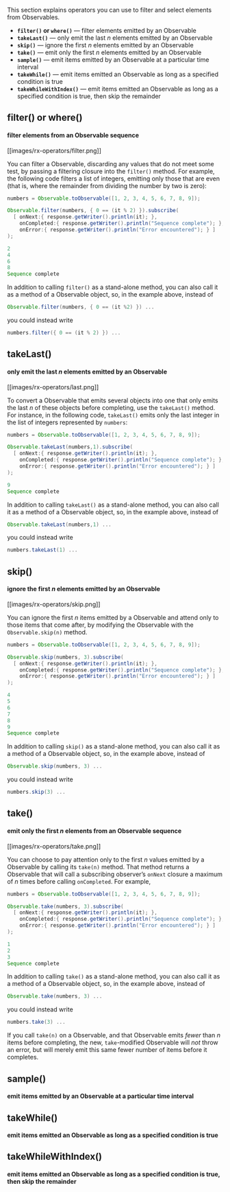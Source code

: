 This section explains operators you can use to filter and select elements from Observables.

* **`filter()` or `where()`** — filter elements emitted by an Observable
* **`takeLast()`** — only emit the last _n_ elements emitted by an Observable
* **`skip()`** — ignore the first _n_ elements emitted by an Observable
* **`take()`** — emit only the first _n_ elements emitted by an Observable
* **`sample()`** — emit items emitted by an Observable at a particular time interval
* **`takeWhile()`** — emit items emitted an Observable as long as a specified condition is true
* **`takeWhileWithIndex()`** — emit items emitted an Observable as long as a specified condition is true, then skip the remainder

## filter() or where()
#### filter elements from an Observable sequence

[[images/rx-operators/filter.png]]

You can filter a Observable, discarding any values that do not meet some test, by passing a filtering closure into the `filter()` method. For example, the following code filters a list of integers, emitting only those that are even (that is, where the remainder from dividing the number by two is zero):

```groovy
numbers = Observable.toObservable([1, 2, 3, 4, 5, 6, 7, 8, 9]);

Observable.filter(numbers, { 0 == (it % 2) }).subscribe(
  [ onNext:{ response.getWriter().println(it); },
    onCompleted:{ response.getWriter().println("Sequence complete"); },
    onError:{ response.getWriter().println("Error encountered"); } ]
);

2
4
6
8
Sequence complete
```

In addition to calling `filter()` as a stand-alone method, you can also call it as a method of a Observable object, so, in the example above, instead of 

```groovy
Observable.filter(numbers, { 0 == (it %2) }) ...
```
you could instead write 

```groovy
numbers.filter({ 0 == (it % 2) }) ...
```

## takeLast()
#### only emit the last _n_ elements emitted by an Observable

[[images/rx-operators/last.png]]

To convert a Observable that emits several objects into one that only emits the last _n_ of these objects before completing, use the `takeLast()` method. For instance, in the following code, `takeLast()` emits only the last integer in the list of integers represented by `numbers`:

```groovy
numbers = Observable.toObservable([1, 2, 3, 4, 5, 6, 7, 8, 9]);

Observable.takeLast(numbers,1).subscribe(
  [ onNext:{ response.getWriter().println(it); },
    onCompleted:{ response.getWriter().println("Sequence complete"); },
    onError:{ response.getWriter().println("Error encountered"); } ]
);

9
Sequence complete
```

In addition to calling `takeLast()` as a stand-alone method, you can also call it as a method of a Observable object, so, in the example above, instead of 

```groovy
Observable.takeLast(numbers,1) ...
```
 
you could instead write

```groovy
numbers.takeLast(1) ...
```

## skip()
#### ignore the first _n_ elements emitted by an Observable

[[images/rx-operators/skip.png]]

You can ignore the first _n_ items emitted by a Observable and attend only to those items that come after, by modifying the Observable with the `Observable.skip(n)` method.

```groovy
numbers = Observable.toObservable([1, 2, 3, 4, 5, 6, 7, 8, 9]);

Observable.skip(numbers, 3).subscribe(
  [ onNext:{ response.getWriter().println(it); },
    onCompleted:{ response.getWriter().println("Sequence complete"); },
    onError:{ response.getWriter().println("Error encountered"); } ]
);

4
5
6
7
8
9
Sequence complete
```

In addition to calling `skip()` as a stand-alone method, you can also call it as a method of a Observable object, so, in the example above, instead of 

```groovy
Observable.skip(numbers, 3) ...
```

you could instead write 

```groovy
numbers.skip(3) ...
```

## take()
#### emit only the first _n_ elements from an Observable sequence

[[images/rx-operators/take.png]]

You can choose to pay attention only to the first _n_ values emitted by a Observable by calling its `take(n)` method. That method returns a Observable that will call a subscribing observer’s `onNext` closure a maximum of _n_ times before calling `onCompleted`. For example,

```groovy
numbers = Observable.toObservable([1, 2, 3, 4, 5, 6, 7, 8, 9]);

Observable.take(numbers, 3).subscribe(
  [ onNext:{ response.getWriter().println(it); },
    onCompleted:{ response.getWriter().println("Sequence complete"); },
    onError:{ response.getWriter().println("Error encountered"); } ]
);

1
2
3
Sequence complete
```

In addition to calling `take()` as a stand-alone method, you can also call it as a method of a Observable object, so, in the example above, instead of 

```groovy
Observable.take(numbers, 3) ...
```
you could instead write 

```groovy
numbers.take(3) ...
```

If you call `take(n)` on a Observable, and that Observable emits _fewer_ than _n_ items before completing, the new, `take`-modified Observable will _not_ throw an error, but will merely emit this same fewer number of items before it completes.

## sample()
#### emit items emitted by an Observable at a particular time interval

## takeWhile()
#### emit items emitted an Observable as long as a specified condition is true

## takeWhileWithIndex()
#### emit items emitted an Observable as long as a specified condition is true, then skip the remainder